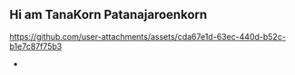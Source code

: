 ## Hi am TanaKorn Patanajaroenkorn
https://github.com/user-attachments/assets/cda67e1d-63ec-440d-b52c-b1e7c87f75b3



- 
